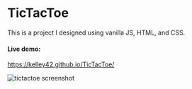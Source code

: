 # TicTacToe

This is a project I designed using vanilla JS, HTML, and CSS.

#### Live demo:
https://kelley42.github.io/TicTacToe/

<img src="tictactoepic.png.png" alt="tictactoe screenshot"/>